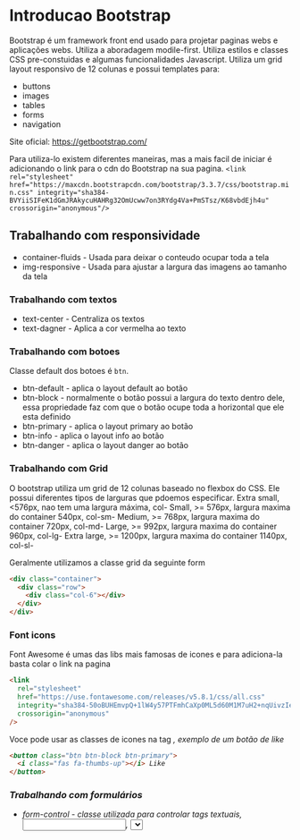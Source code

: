 # Introducao Bootstrap

Bootstrap é um framework front end usado para projetar paginas webs e aplicações webs.
Utiliza a aboradagem modile-first. Utiliza estilos e classes CSS pre-constuidas e algumas funcionalidades Javascript.
Utiliza um grid layout responsivo de 12 colunas e possui templates para:

- buttons
- images
- tables
- forms
- navigation

Site oficial: https://getbootstrap.com/

Para utiliza-lo existem diferentes maneiras, mas a mais facil de iniciar é adicionando o link para o cdn
do Bootstrap na sua pagina.
`<link rel="stylesheet" href="https://maxcdn.bootstrapcdn.com/bootstrap/3.3.7/css/bootstrap.min.css" integrity="sha384-BVYiiSIFeK1dGmJRAkycuHAHRg32OmUcww7on3RYdg4Va+PmSTsz/K68vbdEjh4u" crossorigin="anonymous"/>`

## Trabalhando com responsividade

- container-fluids - Usada para deixar o conteudo ocupar toda a tela
- img-responsive - Usada para ajustar a largura das imagens ao tamanho da tela

### Trabalhando com textos

- text-center - Centraliza os textos
- text-dagner - Aplica a cor vermelha ao texto

### Trabalhando com botoes

Classe default dos botoes é `btn`.

- btn-default - aplica o layout default ao botão
- btn-block - normalmente o botão possui a largura do texto dentro dele, essa propriedade faz com que o botão ocupe toda a horizontal que ele esta definido
- btn-primary - aplica o layout primary ao botão
- btn-info - aplica o layout info ao botão
- btn-danger - aplica o layout danger ao botão

### Trabalhando com Grid

O bootstrap utiliza um grid de 12 colunas baseado no flexbox do CSS.
Ele possui diferentes tipos de larguras que pdoemos especificar.
Extra small, <576px, nao tem uma largura máxima, col-
Small, >= 576px, largura maxima do container 540px, col-sm-
Medium, >= 768px, largura maxima do container 720px, col-md-
Large, >= 992px, largura maxima do container 960px, col-lg-
Extra large, >= 1200px, largura maxima do container 1140px, col-sl-

Geralmente utilizamos a classe grid da seguinte form

```html
<div class="container">
  <div class="row">
    <div class="col-6"></div>
  </div>
</div>
```

### Font icons

Font Awesome é umas das libs mais famosas de icones e para adiciona-la basta colar o link na pagina

```html
<link
  rel="stylesheet"
  href="https://use.fontawesome.com/releases/v5.8.1/css/all.css"
  integrity="sha384-50oBUHEmvpQ+1lW4y57PTFmhCaXp0ML5d60M1M7uH2+nqUivzIebhndOJK28anvf"
  crossorigin="anonymous"
/>
```

Voce pode usar as classes de icones na tag <i>, exemplo de um botão de like

```html
<button class="btn btn-block btn-primary">
  <i class="fas fa-thumbs-up"></i> Like
</button>
```

### Trabalhando com formulários

- form-control - classe utilizada para controlar tags textuais, <input>, <select>, <textarea>, aplica um width de 100%

### Construindo do 0

- crie uma pagina html e adicione o link do bootstrap na header
- crie um elemento h3 com o texto 'AceleraDev React'
- aplique ao h3 a classe text-primary e centralize com text-center
- envolva a h3 com uma div de classe container-fluid
- abaixo da h3 crie uma div row
- dentro da row, crie duas div de coluna de tamanho 6 extra small, col-6
- dentro de cada coluna crie uma div card
- crie um header com a classe card-header dentro de cada card e coloque o texto Inicio no primeiro e Fim no segundo
- crie a div card-body logo apos a div card-header em ambos os cards
- crie a div card-footer logo apos a div card-body somente no card Inicio
- crie 2 botoes dentro da card-footer
- primeiro botao com as classes btn btn-secondary e texto "Cancelar"
- primeiro botao com as classes btn btn-primary e texto "Adicionar"
- envolva os botoes numa div row e de um espaco entre eles com a classe justify-content-between
- dentro da div body do card inicio insira uma div card-title com o texto "Objetivos"
- logo apos a div card-title insira um form com a classe form-inline
- dentro do form crie uma div form-group
- dentro do form group crie uma label com a classe form-label e mr-4 para criar margem, Insira o texto "Objetivo"
- logo apos a label crie o input text com a classe form-control
- no card Fim, crie a uma table dentro da div body, e adciona a classe table a ela
- crie a thead dentro da table com a classe thead-dark
- insira dois header com a tag th, o primeiro com o texto Objetivo e o outro Data
- apos a thead crie a tbody e adicione linhas com dados fakes para ela
